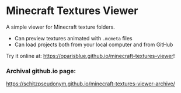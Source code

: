 # Minecraft Textures Viewer

A simple viewer for Minecraft texture folders.

- Can preview textures animated with `.mcmeta` files
- Can load projects both from your local computer and from GitHub

Try it online at: https://oparisblue.github.io/minecraft-textures-viewer!

### Archival github.io page:
https://schitzpseudonym.github.io/minecraft-textures-viewer-archive/
